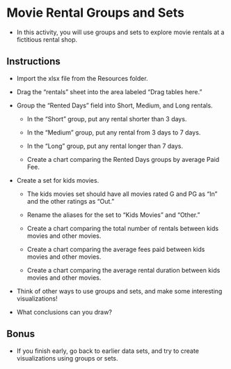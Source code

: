 # Movie Rental Groups and Sets

* In this activity, you will use groups and sets to explore movie rentals at a fictitious rental shop.

## Instructions

* Import the xlsx file from the Resources folder.

* Drag the “rentals” sheet into the area labeled “Drag tables here.”

* Group the “Rented Days” field into Short, Medium, and Long rentals.

  * In the “Short” group, put any rental shorter than 3 days.

  * In the “Medium” group, put any rental from 3 days to 7 days.

  * In the “Long” group, put any rental longer than 7 days.

  * Create a chart comparing the Rented Days groups by average Paid Fee.

* Create a set for kids movies.

  * The kids movies set should have all movies rated G and PG as “In” and the other ratings as “Out.”

  * Rename the aliases for the set to “Kids Movies” and “Other.”

  * Create a chart comparing the total number of rentals between kids movies and other movies.

  * Create a chart comparing the average fees paid between kids movies and other movies.

  * Create a chart comparing the average rental duration between kids movies and other movies.

* Think of other ways to use groups and sets, and make some interesting visualizations!

* What conclusions can you draw?

## Bonus

* If you finish early, go back to earlier data sets, and try to create visualizations using groups or sets.

